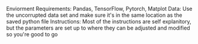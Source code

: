 Enviorment Requirements: Pandas, TensorFlow, Pytorch, Matplot
Data: Use the uncorrupted data set and make sure it's in the same location as the saved python file
Instructions: Most of the instructions are self explanitory, but the parameters are set up to where they can be adjusted and modified so you're good to go
